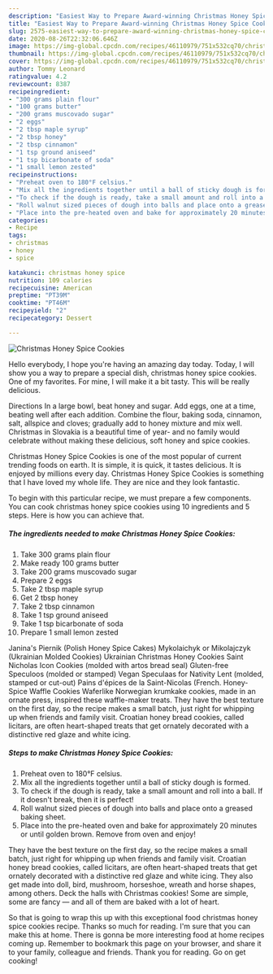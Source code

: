 ```yaml
---
description: "Easiest Way to Prepare Award-winning Christmas Honey Spice Cookies"
title: "Easiest Way to Prepare Award-winning Christmas Honey Spice Cookies"
slug: 2575-easiest-way-to-prepare-award-winning-christmas-honey-spice-cookies
date: 2020-08-26T22:32:06.646Z
image: https://img-global.cpcdn.com/recipes/46110979/751x532cq70/christmas-honey-spice-cookies-recipe-main-photo.jpg
thumbnail: https://img-global.cpcdn.com/recipes/46110979/751x532cq70/christmas-honey-spice-cookies-recipe-main-photo.jpg
cover: https://img-global.cpcdn.com/recipes/46110979/751x532cq70/christmas-honey-spice-cookies-recipe-main-photo.jpg
author: Tommy Leonard
ratingvalue: 4.2
reviewcount: 8387
recipeingredient:
- "300 grams plain flour"
- "100 grams butter"
- "200 grams muscovado sugar"
- "2 eggs"
- "2 tbsp maple syrup"
- "2 tbsp honey"
- "2 tbsp cinnamon"
- "1 tsp ground aniseed"
- "1 tsp bicarbonate of soda"
- "1 small lemon zested"
recipeinstructions:
- "Preheat oven to 180°F celsius."
- "Mix all the ingredients together until a ball of sticky dough is formed."
- "To check if the dough is ready, take a small amount and roll into a ball. If it doesn&#39;t break, then it is perfect!"
- "Roll walnut sized pieces of dough into balls and place onto a greased baking sheet."
- "Place into the pre-heated oven and bake for approximately 20 minutes or until golden brown. Remove from oven and enjoy!"
categories:
- Recipe
tags:
- christmas
- honey
- spice

katakunci: christmas honey spice 
nutrition: 109 calories
recipecuisine: American
preptime: "PT39M"
cooktime: "PT46M"
recipeyield: "2"
recipecategory: Dessert

---
```



![Christmas Honey Spice Cookies](https://img-global.cpcdn.com/recipes/46110979/751x532cq70/christmas-honey-spice-cookies-recipe-main-photo.jpg)

Hello everybody, I hope you're having an amazing day today. Today, I will show you a way to prepare a special dish, christmas honey spice cookies. One of my favorites. For mine, I will make it a bit tasty. This will be really delicious.

Directions In a large bowl, beat honey and sugar. Add eggs, one at a time, beating well after each addition. Combine the flour, baking soda, cinnamon, salt, allspice and cloves; gradually add to honey mixture and mix well. Christmas in Slovakia is a beautiful time of year- and no family would celebrate without making these delicious, soft honey and spice cookies.

Christmas Honey Spice Cookies is one of the most popular of current trending foods on earth. It is simple, it is quick, it tastes delicious. It is enjoyed by millions every day. Christmas Honey Spice Cookies is something that I have loved my whole life. They are nice and they look fantastic.


To begin with this particular recipe, we must prepare a few components. You can cook christmas honey spice cookies using 10 ingredients and 5 steps. Here is how you can achieve that.

<!--inarticleads1-->

##### The ingredients needed to make Christmas Honey Spice Cookies:

1. Take 300 grams plain flour
1. Make ready 100 grams butter
1. Take 200 grams muscovado sugar
1. Prepare 2 eggs
1. Take 2 tbsp maple syrup
1. Get 2 tbsp honey
1. Take 2 tbsp cinnamon
1. Take 1 tsp ground aniseed
1. Take 1 tsp bicarbonate of soda
1. Prepare 1 small lemon zested


Janina&#39;s Piernik (Polish Honey Spice Cakes) Mykolaichyk or Mikolajczyk (Ukrainian Molded Cookies) Ukrainian Christmas Honey Cookies Saint Nicholas Icon Cookies (molded with artos bread seal) Gluten-free Speculoos (molded or stamped) Vegan Speculaas for Nativity Lent (molded, stamped or cut-out) Pains d&#39;épices de la Saint-Nicolas (French. Honey-Spice Waffle Cookies Waferlike Norwegian krumkake cookies, made in an ornate press, inspired these waffle-maker treats. They have the best texture on the first day, so the recipe makes a small batch, just right for whipping up when friends and family visit. Croatian honey bread cookies, called licitars, are often heart-shaped treats that get ornately decorated with a distinctive red glaze and white icing. 

<!--inarticleads2-->

##### Steps to make Christmas Honey Spice Cookies:

1. Preheat oven to 180°F celsius.
1. Mix all the ingredients together until a ball of sticky dough is formed.
1. To check if the dough is ready, take a small amount and roll into a ball. If it doesn&#39;t break, then it is perfect!
1. Roll walnut sized pieces of dough into balls and place onto a greased baking sheet.
1. Place into the pre-heated oven and bake for approximately 20 minutes or until golden brown. Remove from oven and enjoy!


They have the best texture on the first day, so the recipe makes a small batch, just right for whipping up when friends and family visit. Croatian honey bread cookies, called licitars, are often heart-shaped treats that get ornately decorated with a distinctive red glaze and white icing. They also get made into doll, bird, mushroom, horseshoe, wreath and horse shapes, among others. Deck the halls with Christmas cookies! Some are simple, some are fancy — and all of them are baked with a lot of heart. 

So that is going to wrap this up with this exceptional food christmas honey spice cookies recipe. Thanks so much for reading. I'm sure that you can make this at home. There is gonna be more interesting food at home recipes coming up. Remember to bookmark this page on your browser, and share it to your family, colleague and friends. Thank you for reading. Go on get cooking!
